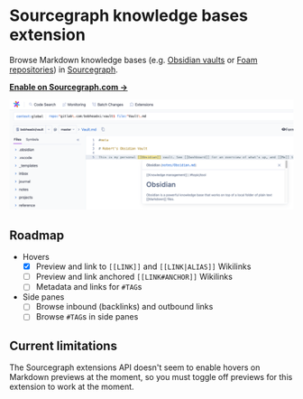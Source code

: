 # Sourcegraph knowledge bases extension

Browse Markdown knowledge bases (e.g. [Obsidian vaults](https://obsidian.md/) or [Foam repositories](https://github.com/foambubble/foam/)) in [Sourcegraph](https://about.sourcegraph.com/).

[**Enable on Sourcegraph.com →**](https://sourcegraph.com/extensions/bobheadxi/sourcegraph-knowledge-bases)

![Sourcegraph extension](https://github.com/bobheadxi/sourcegraph-knowledge-bases/blob/master/.static/feature.png?raw=true)

## Roadmap

- Hovers
  - [x] Preview and link to `[[LINK]]` and `[[LINK|ALIAS]]`  Wikilinks
  - [ ] Preview and link anchored `[[LINK#ANCHOR]]` Wikilinks
  - [ ] Metadata and links for `#TAG`s
- Side panes
  - [ ] Browse inbound (backlinks) and outbound links
  - [ ] Browse `#TAG`s in side panes

## Current limitations

The Sourcegraph extensions API doesn't seem to enable hovers on Markdown previews at the moment, so you must toggle off previews for this extension to work at the moment.
